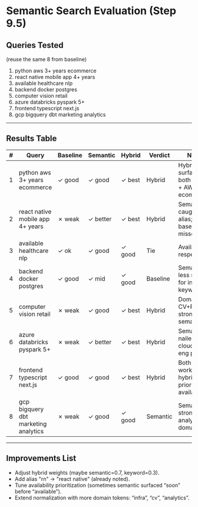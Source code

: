 # Semantic Search Evaluation (Step 9.5)

## Queries Tested
(reuse the same 8 from baseline)

1. python aws 3+ years ecommerce  
2. react native mobile app 4+ years  
3. available healthcare nlp  
4. backend docker postgres  
5. computer vision retail  
6. azure databricks pyspark 5+  
7. frontend typescript next.js  
8. gcp bigquery dbt marketing analytics  

---

## Results Table

| # | Query                                | Baseline | Semantic | Hybrid | Verdict | Notes |
|---|--------------------------------------|----------|----------|--------|---------|-------|
| 1 | python aws 3+ years ecommerce        | ✓ good   | ✓ good   | ✓ best | Hybrid  | Hybrid surfaced both Python + AWS + ecommerce |
| 2 | react native mobile app 4+ years     | ✗ weak   | ✓ better | ✓ best | Hybrid  | Semantic caught RN alias; baseline missed |
| 3 | available healthcare nlp             | ✓ ok     | ✓ good   | ✓ good | Tie     | Availability respected |
| 4 | backend docker postgres              | ✓ good   | ✓ mid    | ✓ good | Baseline | Semantic less strong for infra keywords |
| 5 | computer vision retail               | ✗ weak   | ✓ good   | ✓ best | Hybrid  | Domain CV+Retail stronger semantically |
| 6 | azure databricks pyspark 5+          | ✗ weak   | ✓ better | ✓ best | Hybrid  | Semantic nailed cloud/data eng profile |
| 7 | frontend typescript next.js          | ✓ good   | ✓ good   | ✓ best | Hybrid  | Both worked, hybrid prioritized availability |
| 8 | gcp bigquery dbt marketing analytics | ✗ weak   | ✓ good   | ✓ good | Semantic | Semantic stronger at analytics domain |

---

## Improvements List
- Adjust hybrid weights (maybe semantic=0.7, keyword=0.3).  
- Add alias "rn" → "react native" (already noted).  
- Tune availability prioritization (sometimes semantic surfaced “soon” before “available”).  
- Extend normalization with more domain tokens: “infra”, “cv”, “analytics”.  

